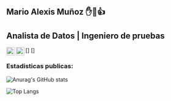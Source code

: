 ## Mario Alexis Muñoz ✋🙏👍
## Analista de Datos | Ingeniero de pruebas 


[<img align="left" width="22px" src="https://raw.githubusercontent.com/jmnote/z-icons/master/svg/python.svg" />] [<img align="left" width="22px" src="https://raw.githubusercontent.com/jmnote/z-icons/master/svg/git.svg" />]

### Estadisticas publicas:

![Anurag's GitHub stats](https://github-readme-stats.vercel.app/api?username=mariomunoz82&show_icons=true&theme=tokyonight)

![Top Langs](https://github-readme-stats.vercel.app/api/top-langs/?username=mariomunoz82&show_icons=true&theme=radical)


<!--
**mariomunoz82/mariomunoz82** is a ✨ _special_ ✨ repository because its `README.md` (this file) appears on your GitHub profile.

Here are some ideas to get you started:

- 🔭 I’m currently working on ...
- 🌱 I’m currently learning ...
- 👯 I’m looking to collaborate on ...
- 🤔 I’m looking for help with ...
- 💬 Ask me about ...
- 📫 How to reach me: ...
- 😄 Pronouns: ...
- ⚡ Fun fact: ...
-->
